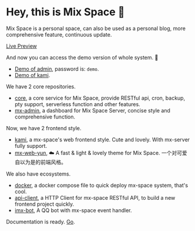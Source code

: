 # Hey, this is Mix Space 👋

Mix Space is a personal space, can also be used as a personal blog, more comprehensive feature, continuous update.

[Live Preview](https://innei.ren)

And now you can access the demo version of whole system. :tada:

- [Demo of admin](https://mx-demo.shizuri.net/proxy/qaqdmin), password is: `demo`. 
- [Demo of kami](https://mx-demo.shizuri.net).

We have 2 core repositories.

- [core](https://github.com/mx-space/mx-server), a core service for Mix Space, provide RESTful api, cron, backup, pty support, serverless function and other features.
- [mx-admin](https://github.com/mx-space/mx-admin), a dashboard for Mix Space Server, concise style and comprehensive function.

Now, we have 2 frontend style.

- [kami](https://github.com/mx-space/kami), a mx-space's web frontend style. Cute and lovely. With mx-server fully support.
- [mx-web-yun](https://github.com/mx-space/mx-web-yun), ☁️ A fast & light & lovely theme for Mix Space. 一个对可爱自以为是的前端风格。 

We also have ecosystems.

- [docker](https://github.com/mx-space/docker), a docker compose file to quick deploy mx-space system, that's cool.
- [api-client](https://github.com/mx-space/core/blob/master/packages/api-client), a HTTP Client for mx-space RESTful API, to build a new frontend project quickly.
- [imx-bot](https://github.com/Innei/imx-bot), A QQ bot with mx-space event handler.

Documentation is ready. [Go](https://github.com/mx-space/docs).
